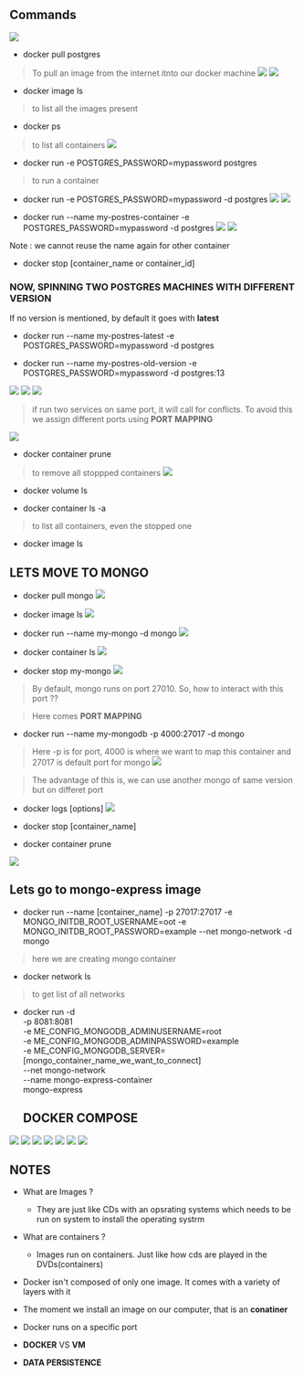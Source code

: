 ## Commands

![](./images/img_2.png)

- docker pull postgres
> To pull an image from the internet itnto our docker machine
![](./images/img_4.png)
![](./images/img_5.png)

- docker image ls   
> to list all the images present

- docker ps
> to list all containers 
![](./images/img_6.png)

- docker run -e POSTGRES_PASSWORD=mypassword postgres
> to run a container

- docker run -e POSTGRES_PASSWORD=mypassword -d postgres
![](./images/img_7.png)
![](./images/img_8.png)

- docker run --name my-postres-container -e POSTGRES_PASSWORD=mypassword -d postgres
![](./images/img_9.png)
![](./images/img_10.png)



Note : we cannot reuse the name again for other container

- docker stop [container_name or container_id]

### NOW, SPINNING TWO POSTGRES MACHINES WITH DIFFERENT VERSION

If no version is mentioned, by default it goes with __latest__

- docker run --name my-postres-latest -e POSTGRES_PASSWORD=mypassword -d postgres

- docker run --name my-postres-old-version -e POSTGRES_PASSWORD=mypassword -d postgres:13

![](./images/img_15.png)
![](./images/img_16.png)
![](./images/img_18.png)

> if run two services on same port, it will call for conflicts. To avoid this we assign different ports using __PORT MAPPING__

![](./images/img_21.png)

- docker container prune
> to remove all stoppped containers 
![](./images/img_23.png)

- docker volume ls

- docker container ls -a 
> to list all containers, even the stopped one 


- docker image ls

## LETS MOVE TO MONGO

- docker pull mongo
![](./images/img_25.png)

- docker image ls
![](./images/img_26.png)

- docker run --name my-mongo -d mongo
![](./images/img_27.png)

- docker container ls
![](./images/img_28.png)

- docker stop my-mongo
![](./images/img_28.png)

> By default, mongo runs on port 27010. So, how to interact with this port ??

> Here comes __PORT MAPPING__

- docker run --name my-mongodb -p 4000:27017 -d mongo
> Here -p is for port, 4000 is where we want to map this container and 27017 is default port for mongo
![](./images/img_32.png)

> The advantage of this is, we can use another mongo of same version but on differet port

- docker logs [options]
![](./images/img_34.png)


- docker stop [container_name]

- docker container prune

![](./images/img_35.png)


## Lets go to mongo-express image


- docker run --name [container_name] -p 27017:27017 -e MONGO_INITDB_ROOT_USERNAME=oot -e  MONGO_INITDB_ROOT_PASSWORD=example --net mongo-network -d mongo 
> here we are creating mongo container


- docker network ls
> to get list of all networks


- docker run -d \
  -p 8081:8081 \
  -e ME_CONFIG_MONGODB_ADMINUSERNAME=root \
  -e ME_CONFIG_MONGODB_ADMINPASSWORD=example \
  -e ME_CONFIG_MONGODB_SERVER=[mongo_container_name_we_want_to_connect] \
  --net mongo-network \
  --name mongo-express-container \
  mongo-express

  ## DOCKER COMPOSE

![](./images/img_37.png)
![](./images/img_38.png)
![](./images/img_39.png)
![](./images/img_41.png)
![](./images/img_42.png)
![](./images/img_46.png)
![](./images/img_50.png)

  












## NOTES

- What are Images ?

    - They are just like CDs with an opsrating systems which needs to be run on system to install the operating systrm 

- What are containers ?

    - Images run on containers. Just like how cds are played in the DVDs(containers)

- Docker isn't composed of only one image. It comes with a variety of layers with it

- The moment we install an image on our computer, that is an __conatiner__

- Docker runs on a specific port

- __DOCKER__ VS __VM__


- __DATA PERSISTENCE__



